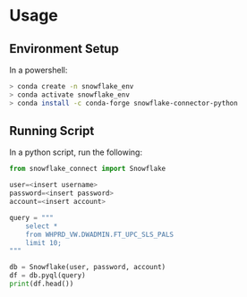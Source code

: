 # Usage

## Environment Setup

In a powershell:

```bash
> conda create -n snowflake_env
> conda activate snowflake_env
> conda install -c conda-forge snowflake-connector-python
```

## Running Script

In a python script, run the following:

```python
from snowflake_connect import Snowflake

user=<insert username>
password=<insert password>
account=<insert account>

query = """
    select * 
    from WHPRD_VW.DWADMIN.FT_UPC_SLS_PALS
    limit 10;
"""

db = Snowflake(user, password, account)
df = db.pyql(query)
print(df.head())
```